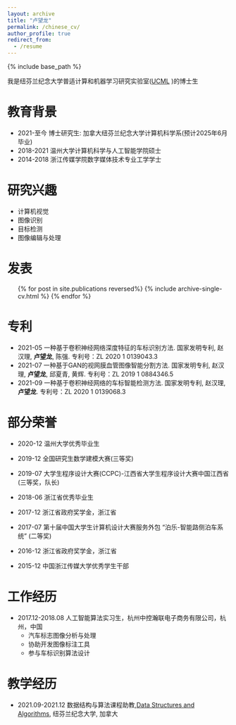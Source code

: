 ```yaml
---
layout: archive
title: "卢望龙"
permalink: /chinese_cv/
author_profile: true
redirect_from:
  - /resume
---
```


{% include base_path %}

我是纽芬兰纪念大学普适计算和机器学习研究实验室([UCML](https://sites.google.com/view/ucmi/home) )的博士生

教育背景
======

* 2021-至今 博士研究生: 加拿大纽芬兰纪念大学计算机科学系(预计2025年6月毕业)
* 2018-2021 温州大学计算机科学与人工智能学院硕士 
* 2014-2018 浙江传媒学院数字媒体技术专业工学学士  

研究兴趣
======

* 计算机视觉
* 图像识别
* 目标检测
* 图像编辑与处理

发表
======

<ul>{% for post in site.publications reversed%}
    {% include archive-single-cv.html %}
  {% endfor %}</ul>

专利
======

* 2021-05 一种基于卷积神经网络深度特征的车标识别方法. 国家发明专利, 赵汉理, **卢望龙**, 陈强. 专利号：ZL 2020 1 0139043.3
* 2021-07 一种基于GAN的视网膜血管图像智能分割方法. 国家发明专利, 赵汉理, **卢望龙**, 邱夏青, 黄辉. 专利号：ZL 2019 1 0884346.5
* 2021-09 一种基于卷积神经网络的车标智能检测方法. 国家发明专利, 赵汉理, **卢望龙**. 专利号：ZL 2020 1 0139068.3

部分荣誉
======

* 2020-12 温州大学优秀毕业生  

* 2019-12 全国研究生数学建模大赛(三等奖) 

* 2019-07 大学生程序设计大赛(CCPC)-江西省大学生程序设计大赛中国江西省(三等奖，队长)

* 2018-06 浙江省优秀毕业生
  
  <!-- * 2018-06 Outstanding Graduates of Communication University of Zhejiang, China  -->

* 2017-12 浙江省政府奖学金，浙江省

* 2017-07 第十届中国大学生计算机设计大赛服务外包 “泊乐-智能路侧泊车系统” (二等奖)  

* 2016-12 浙江省政府奖学金，浙江省

* 2015-12 中国浙江传媒大学优秀学生干部

工作经历
======

* 2017.12-2018.08 人工智能算法实习生，杭州中控瀚联电子商务有限公司，杭州，中国  
  * 汽车标志图像分析与处理
  * 协助开发图像标注工具
  * 参与车标识别算法设计

<!--* Fall 2015: Research Assistant
  * Github University
  * Duties included: Merging pull requests
  * Supervisor: Professor Hub -->

教学经历
======

* 2021.09-2021.12 数据结构与算法课程助教,[Data Structures and Algorithms](https://www.mun.ca/computerscience/undergraduates/courses/comp-2002-data-structures-and-algorithms/), 纽芬兰纪念大学, 加拿大

<!-- Talks
======
  <ul>{% for post in site.talks %}
    {% include archive-single-talk-cv.html %}
  {% endfor %}</ul>



Service and leadership
======
* Currently signed in to 43 different slack teams -->
